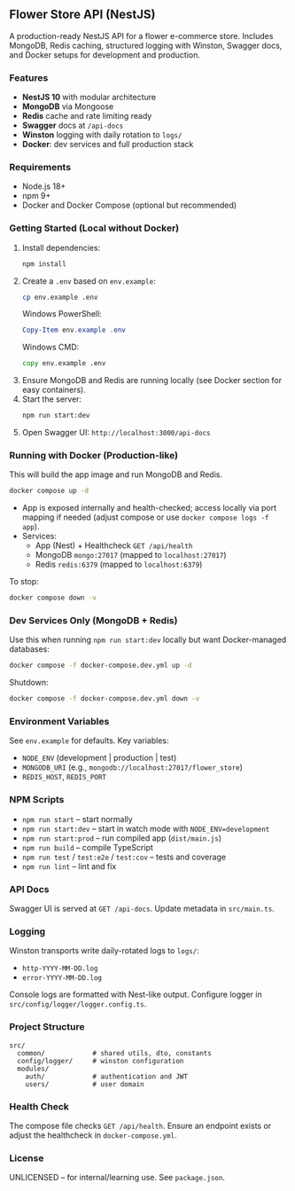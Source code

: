 ## Flower Store API (NestJS)

A production-ready NestJS API for a flower e-commerce store. Includes MongoDB, Redis caching, structured logging with Winston, Swagger docs, and Docker setups for development and production.

### Features
- **NestJS 10** with modular architecture
- **MongoDB** via Mongoose
- **Redis** cache and rate limiting ready
- **Swagger** docs at `/api-docs`
- **Winston** logging with daily rotation to `logs/`
- **Docker**: dev services and full production stack

### Requirements
- Node.js 18+
- npm 9+
- Docker and Docker Compose (optional but recommended)

### Getting Started (Local without Docker)
1. Install dependencies:
   ```bash
   npm install
   ```
2. Create a `.env` based on `env.example`:
   ```bash
   cp env.example .env
   ```
   Windows PowerShell:
   ```powershell
   Copy-Item env.example .env
   ```
   Windows CMD:
   ```cmd
   copy env.example .env
   ```
3. Ensure MongoDB and Redis are running locally (see Docker section for easy containers).
4. Start the server:
   ```bash
   npm run start:dev
   ```
5. Open Swagger UI: `http://localhost:3000/api-docs`

### Running with Docker (Production-like)
This will build the app image and run MongoDB and Redis.

```bash
docker compose up -d
```

- App is exposed internally and health-checked; access locally via port mapping if needed (adjust compose or use `docker compose logs -f app`).
- Services:
  - App (Nest) + Healthcheck `GET /api/health`
  - MongoDB `mongo:27017` (mapped to `localhost:27017`)
  - Redis `redis:6379` (mapped to `localhost:6379`)

To stop:
```bash
docker compose down -v
```

### Dev Services Only (MongoDB + Redis)
Use this when running `npm run start:dev` locally but want Docker-managed databases:

```bash
docker compose -f docker-compose.dev.yml up -d
```

Shutdown:
```bash
docker compose -f docker-compose.dev.yml down -v
```

### Environment Variables
See `env.example` for defaults. Key variables:
- `NODE_ENV` (development | production | test)
- `MONGODB_URI` (e.g., `mongodb://localhost:27017/flower_store`)
- `REDIS_HOST`, `REDIS_PORT`

### NPM Scripts
- `npm run start` – start normally
- `npm run start:dev` – start in watch mode with `NODE_ENV=development`
- `npm run start:prod` – run compiled app (`dist/main.js`)
- `npm run build` – compile TypeScript
- `npm run test` / `test:e2e` / `test:cov` – tests and coverage
- `npm run lint` – lint and fix

### API Docs
Swagger UI is served at `GET /api-docs`. Update metadata in `src/main.ts`.

### Logging
Winston transports write daily-rotated logs to `logs/`:
- `http-YYYY-MM-DD.log`
- `error-YYYY-MM-DD.log`

Console logs are formatted with Nest-like output. Configure logger in `src/config/logger/logger.config.ts`.

### Project Structure
```
src/
  common/            # shared utils, dto, constants
  config/logger/     # winston configuration
  modules/
    auth/            # authentication and JWT
    users/           # user domain
```

### Health Check
The compose file checks `GET /api/health`. Ensure an endpoint exists or adjust the healthcheck in `docker-compose.yml`.

### License
UNLICENSED – for internal/learning use. See `package.json`.


